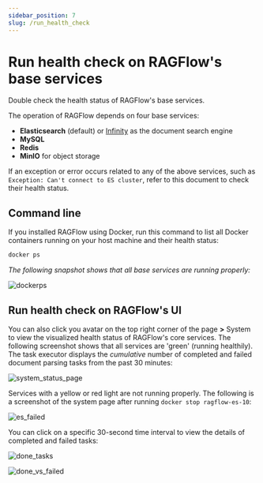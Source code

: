 ```yaml
---
sidebar_position: 7
slug: /run_health_check
---
```


# Run health check on RAGFlow's base services

Double check the health status of RAGFlow's base services.

The operation of RAGFlow depends on four base services:

- **Elasticsearch** (default) or [Infinity](https://github.com/infiniflow/infinity) as the document search engine
- **MySQL**
- **Redis**
- **MinIO** for object storage

If an exception or error occurs related to any of the above services, such as `Exception: Can't connect to ES cluster`, refer to this document to check their health status.

## Command line 

If you installed RAGFlow using Docker, run this command to list all Docker containers running on your host machine and their health status:

```bash
docker ps
```

*The following snapshot shows that all base services are running properly:*

![dockerps](https://github.com/user-attachments/assets/9f1445a3-9d57-40ba-a31f-245b8f0c530b)

## Run health check on RAGFlow's UI

You can also click you avatar on the top right corner of the page **>** System to view the visualized health status of RAGFlow's core services. The following screenshot shows that all services are 'green' (running healthily). The task executor displays the *cumulative* number of completed and failed document parsing tasks from the past 30 minutes:

![system_status_page](https://github.com/user-attachments/assets/b0c1a11e-93e3-4947-b17a-1bfb4cdab6e4)

Services with a yellow or red light are not running properly. The following is a screenshot of the system page after running `docker stop ragflow-es-10`:

![es_failed](https://github.com/user-attachments/assets/06056540-49f5-48bf-9cc9-a7086bc75790)

You can click on a specific 30-second time interval to view the details of completed and failed tasks:

![done_tasks](https://github.com/user-attachments/assets/49b25ec4-03af-48cf-b2e5-c892f6eaa261)

![done_vs_failed](https://github.com/user-attachments/assets/eaa928d0-a31c-4072-adea-046091e04599)
